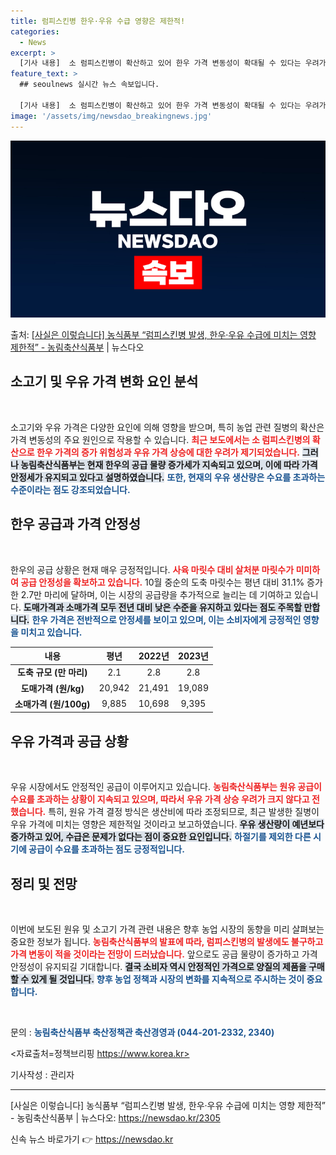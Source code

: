 ```yaml
---
title: 럼피스킨병 한우·우유 수급 영향은 제한적!
categories:
  - News
excerpt: >
  [기사 내용]  소 럼피스킨병이 확산하고 있어 한우 가격 변동성이 확대될 수 있다는 우려가 나온다.  럼피스…
feature_text: >
  ## seoulnews 실시간 뉴스 속보입니다.

  [기사 내용]  소 럼피스킨병이 확산하고 있어 한우 가격 변동성이 확대될 수 있다는 우려가 나온다.  럼피스…
image: '/assets/img/newsdao_breakingnews.jpg'
---
```


![뉴스다오 속보](/assets/img/newsdao_breakingnews.jpg)

<p>출처: <a href="https://newsdao.kr/2305" rel="dofollow">[사실은 이렇습니다] 농식품부 “럼피스킨병 발생, 한우·우유 수급에 미치는 영향 제한적” - 농림축산식품부</a> | 뉴스다오</p>

<h2 data-ke-size="size26">소고기 및 우유 가격 변화 요인 분석</h2>

<p data-ke-size="size16">&nbsp;</p>

소고기와 우유 가격은 다양한 요인에 의해 영향을 받으며, 특히 농업 관련 질병의 확산은 가격 변동성의 주요 원인으로 작용할 수 있습니다. <b><span style="color: #ee2323;">최근 보도에서는 소 럼피스킨병의 확산으로 한우 가격의 증가 위험성과 우유 가격 상승에 대한 우려가 제기되었습니다.</span></b> <b><span style="background-color: #21538527;">그러나 농림축산식품부는 현재 한우의 공급 물량 증가세가 지속되고 있으며, 이에 따라 가격 안정세가 유지되고 있다고 설명하였습니다.</span></b> <b><span style="color: #1a5490;">또한, 현재의 우유 생산량은 수요를 초과하는 수준이라는 점도 강조되었습니다.</span></b>

<h2 data-ke-size="size26">한우 공급과 가격 안정성</h2>

<p data-ke-size="size16">&nbsp;</p>

한우의 공급 상황은 현재 매우 긍정적입니다. <b><span style="color: #ee2323;">사육 마릿수 대비 살처분 마릿수가 미미하여 공급 안정성을 확보하고 있습니다.</span></b> 10월 중순의 도축 마릿수는 평년 대비 31.1% 증가한 2.7만 마리에 달하며, 이는 시장의 공급량을 추가적으로 늘리는 데 기여하고 있습니다. <b><span style="background-color: #21538527;">도매가격과 소매가격 모두 전년 대비 낮은 수준을 유지하고 있다는 점도 주목할 만합니다.</span></b> <b><span style="color: #1a5490;">한우 가격은 전반적으로 안정세를 보이고 있으며, 이는 소비자에게 긍정적인 영향을 미치고 있습니다.</span></b>

<table style="width: 100%; border-collapse: collapse;">
    <thead>
        <tr>
            <th style="text-align: center;"><b>내용</b></th>
            <th style="text-align: center;"><b>평년</b></th>
            <th style="text-align: center;"><b>2022년</b></th>
            <th style="text-align: center;"><b>2023년</b></th>
        </tr>
    </thead>
    <tbody>
        <tr>
            <td style="text-align: center; height: 17px;"><b>도축 규모 (만 마리)</b></td>
            <td style="text-align: center; height: 17px;">2.1</td>
            <td style="text-align: center; height: 17px;">2.8</td>
            <td style="text-align: center; height: 17px;">2.8</td>
        </tr>
        <tr>
            <td style="text-align: center; height: 17px;"><b>도매가격 (원/kg)</b></td>
            <td style="text-align: center; height: 17px;">20,942</td>
            <td style="text-align: center; height: 17px;">21,491</td>
            <td style="text-align: center; height: 17px;">19,089</td>
        </tr>
        <tr>
            <td style="text-align: center; height: 17px;"><b>소매가격 (원/100g)</b></td>
            <td style="text-align: center; height: 17px;">9,885</td>
            <td style="text-align: center; height: 17px;">10,698</td>
            <td style="text-align: center; height: 17px;">9,395</td>
        </tr>
    </tbody>
</table>

<h2 data-ke-size="size26">우유 가격과 공급 상황</h2>

<p data-ke-size="size16">&nbsp;</p>

우유 시장에서도 안정적인 공급이 이루어지고 있습니다. <b><span style="color: #ee2323;">농림축산식품부는 원유 공급이 수요를 초과하는 상황이 지속되고 있으며, 따라서 우유 가격 상승 우려가 크지 않다고 전했습니다.</span></b> 특히, 원유 가격 결정 방식은 생산비에 따라 조정되므로, 최근 발생한 질병이 우유 가격에 미치는 영향은 제한적일 것이라고 보고하였습니다. <b><span style="background-color: #21538527;">우유 생산량이 예년보다 증가하고 있어, 수급은 문제가 없다는 점이 중요한 요인입니다.</span></b> <b><span style="color: #1a5490;">하절기를 제외한 다른 시기에 공급이 수요를 초과하는 점도 긍정적입니다.</span></b>

<h2 data-ke-size="size26">정리 및 전망</h2>

<p data-ke-size="size16">&nbsp;</p>

이번에 보도된 원유 및 소고기 가격 관련 내용은 향후 농업 시장의 동향을 미리 살펴보는 중요한 정보가 됩니다. <b><span style="color: #ee2323;">농림축산식품부의 발표에 따라, 럼피스킨병의 발생에도 불구하고 가격 변동이 적을 것이라는 전망이 드러났습니다.</span></b> 앞으로도 공급 물량이 증가하고 가격 안정성이 유지되길 기대합니다. <b><span style="background-color: #21538527;">결국 소비자 역시 안정적인 가격으로 양질의 제품을 구매할 수 있게 될 것입니다.</span></b> <b><span style="color: #1a5490;">향후 농업 정책과 시장의 변화를 지속적으로 주시하는 것이 중요합니다.</span></b>

<p data-ke-size="size16">&nbsp;</p>

문의 : <b><span style="color: #1a5490;">농림축산식품부 축산정책관 축산경영과 (044-201-2332, 2340)</span></b> 

<자료출처=정책브리핑 https://www.korea.kr> 

기사작성 : 관리자

<hr> 

[사실은 이렇습니다] 농식품부 “럼피스킨병 발생, 한우·우유 수급에 미치는 영향 제한적” - 농림축산식품부 | 뉴스다오: https://newsdao.kr/2305 

신속 뉴스 바로가기 👉 <a href="https://newsdao.kr" rel="dofollow">https://newsdao.kr</a>


